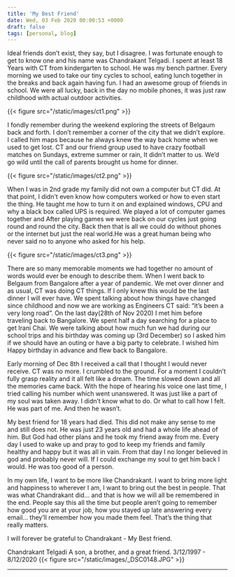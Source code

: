 ```yaml
---
title: 'My Best Friend'
date: Wed, 03 Feb 2020 00:00:53 +0000
draft: false
tags: [personal, blog]
---
```

Ideal friends don’t exist, they say, but I disagree. I was fortunate enough to get to know one and his name was Chandrakant Telgadi. I spent at least  18 Years with CT from kindergarten to school. He was my bench partner. Every morning we used to take our tiny cycles to school, eating lunch together in the breaks and back again having fun. I had an awesome group of friends in school. We were all lucky, back in the day no mobile phones, it was just raw childhood with actual outdoor activities.

{{< figure src="/static/images/ct1.png"  >}}


I fondly remember during the weekend exploring the streets of Belgaum back and forth. I don’t remember a corner of the city that we didn’t explore. I called him maps because he always knew the way back home when we used to get lost. CT and our friend group used to have crazy football matches on Sundays, extreme summer or rain, It didn’t matter to us. We’d go wild until the call of parents brought us home for dinner. 

{{< figure src="/static/images/ct2.png"  >}}

When I was in 2nd grade my family did not own a computer but CT did. At that point, I didn't even know how computers worked or how to even start the thing. He taught me how to turn it on and explained windows, CPU and why a black box called UPS is required. We played a lot of computer games together and After playing games we were back on our cycles just going round and round the city. Back then that is all we could do without phones or the internet but just the real world.He was a great human being who never said no to anyone who asked for his help. 

{{< figure src="/static/images/ct3.png"  >}}

There are so many memorable moments we had together no amount of words would ever be enough to describe them. When I went back to Belgaum from Bangalore after a year of pandemic. We met over dinner and as usual, CT was doing CT things. If I only knew this would be the last dinner I will ever have. We spent talking about how things have changed since childhood and now we are working as Engineers CT said: “it’s been a very long road”. On the last day(28th of Nov 2020) I met him before traveling back to Bangalore. We spent half a day searching for a place to get Irani Chai. We were talking about how much fun we had during our school trips and his birthday was coming up (3rd December) so I asked him if we should have an outing or have a big party to celebrate. I wished him Happy birthday in advance and flew back to Bangalore.

Early morning of Dec 8th I received a call that I thought I would never receive. CT was no more. I crumbled to the ground. For a moment I couldn’t fully grasp reality and it all felt like a dream. The time slowed down and all the memories came back. With the hope of hearing his voice one last time, I tried calling his number which went unanswered. It was just like a part of my soul was taken away. I didn’t know what to do. Or what to call how I felt. He was part of me. And then he wasn’t.


My best friend for 18 years had died. This did not make any sense to me and still does not. He was just 23 years old and had a whole life ahead of him. But God had other plans and he took my friend away from me. Every day I used to wake up and pray to god to keep my friends and family healthy and happy but it was all in vain. From that day I no longer believed in god and probably never will. If I could exchange my soul to get him back I would. He was too good of a person. 

 In my own life, I want to be more like Chandrakant. I want to bring more light and happiness to wherever I am, I want to bring out the best in people. That was what Chandrakant did… and that is how we will all be remembered in the end. People say this all the time but people aren’t going to remember how good you are at your job, how you stayed up late answering every email… they’ll remember how you made them feel. That’s the thing that really matters.

I will forever be grateful to Chandrakant - My Best friend.

Chandrakant Telgadi 
A son, a brother, and a great friend.
3/12/1997 - 8/12/2020
{{< figure src="/static/images/_DSC0148.JPG"  >}}


---